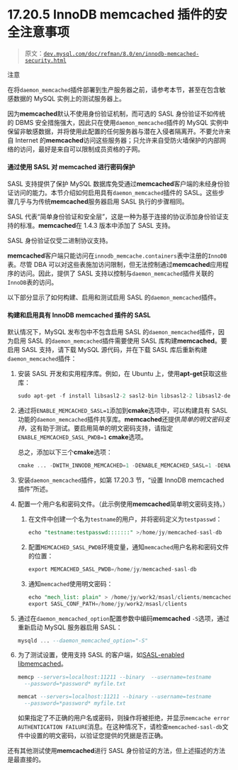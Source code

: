 # 17.20.5 InnoDB memcached 插件的安全注意事项

> 原文：[`dev.mysql.com/doc/refman/8.0/en/innodb-memcached-security.html`](https://dev.mysql.com/doc/refman/8.0/en/innodb-memcached-security.html)

注意

在将`daemon_memcached`插件部署到生产服务器之前，请参考本节，甚至在包含敏感数据的 MySQL 实例上的测试服务器上。

因为**memcached**默认不使用身份验证机制，而可选的 SASL 身份验证不如传统的 DBMS 安全措施强大，因此只在使用`daemon_memcached`插件的 MySQL 实例中保留非敏感数据，并将使用此配置的任何服务器与潜在入侵者隔离开。不要允许来自 Internet 的**memcached**访问这些服务器；只允许来自受防火墙保护的内部网络的访问，最好是来自可以限制成员资格的子网。

#### 通过使用 SASL 对 memcached 进行密码保护

SASL 支持提供了保护 MySQL 数据库免受通过**memcached**客户端的未经身份验证访问的能力。本节介绍如何启用具有`daemon_memcached`插件的 SASL。这些步骤几乎与为传统**memcached**服务器启用 SASL 执行的步骤相同。

SASL 代表“简单身份验证和安全层”，这是一种为基于连接的协议添加身份验证支持的标准。**memcached**在 1.4.3 版本中添加了 SASL 支持。

SASL 身份验证仅受二进制协议支持。

**memcached**客户端只能访问在`innodb_memcache.containers`表中注册的`InnoDB`表。尽管 DBA 可以对这些表施加访问限制，但无法控制通过**memcached**应用程序的访问。因此，提供了 SASL 支持以控制与`daemon_memcached`插件关联的`InnoDB`表的访问。

以下部分显示了如何构建、启用和测试启用 SASL 的`daemon_memcached`插件。

#### 构建和启用具有 InnoDB memcached 插件的 SASL

默认情况下，MySQL 发布包中不包含启用 SASL 的`daemon_memcached`插件，因为启用 SASL 的`daemon_memcached`插件需要使用 SASL 库构建**memcached**。要启用 SASL 支持，请下载 MySQL 源代码，并在下载 SASL 库后重新构建`daemon_memcached`插件：

1.  安装 SASL 开发和实用程序库。例如，在 Ubuntu 上，使用**apt-get**获取这些库：

    ```sql
    sudo apt-get -f install libsasl2-2 sasl2-bin libsasl2-2 libsasl2-dev libsasl2-modules
    ```

1.  通过将`ENABLE_MEMCACHED_SASL=1`添加到**cmake**选项中，可以构建具有 SASL 功能的`daemon_memcached`插件共享库。**memcached**还提供*简单的明文密码支持*，这有助于测试。要启用简单的明文密码支持，请指定`ENABLE_MEMCACHED_SASL_PWDB=1` **cmake**选项。

    总之，添加以下三个**cmake**选项：

    ```sql
    cmake ... -DWITH_INNODB_MEMCACHED=1 -DENABLE_MEMCACHED_SASL=1 -DENABLE_MEMCACHED_SASL_PWDB=1
    ```

1.  安装`daemon_memcached`插件，如第 17.20.3 节，“设置 InnoDB memcached 插件”所述。

1.  配置一个用户名和密码文件。（此示例使用**memcached**简单明文密码支持。）

    1.  在文件中创建一个名为`testname`的用户，并将密码定义为`testpasswd`：

        ```sql
        echo "testname:testpasswd:::::::" >/home/jy/memcached-sasl-db
        ```

    1.  配置`MEMCACHED_SASL_PWDB`环境变量，通知`memcached`用户名称和密码文件的位置：

        ```sql
        export MEMCACHED_SASL_PWDB=/home/jy/memcached-sasl-db
        ```

    1.  通知`memcached`使用明文密码：

        ```sql
        echo "mech_list: plain" > /home/jy/work2/msasl/clients/memcached.conf
        export SASL_CONF_PATH=/home/jy/work2/msasl/clients
        ```

1.  通过在`daemon_memcached_option`配置参数中编码**memcached** `-S`选项，通过重新启动 MySQL 服务器启用 SASL：

    ```sql
    mysqld ... --daemon_memcached_option="-S"
    ```

1.  为了测试设置，使用支持 SASL 的客户端，如[SASL-enabled libmemcached](https://code.launchpad.net/~trond-norbye/libmemcached/sasl)。

    ```sql
    memcp --servers=localhost:11211 --binary  --username=testname
      --password=*password* myfile.txt

    memcat --servers=localhost:11211 --binary --username=testname
      --password=*password* myfile.txt
    ```

    如果指定了不正确的用户名或密码，则操作将被拒绝，并显示`memcache error AUTHENTICATION FAILURE`消息。在这种情况下，请检查`memcached-sasl-db`文件中设置的明文密码，以验证您提供的凭据是否正确。

还有其他测试使用**memcached**进行 SASL 身份验证的方法，但上述描述的方法是最直接的。
